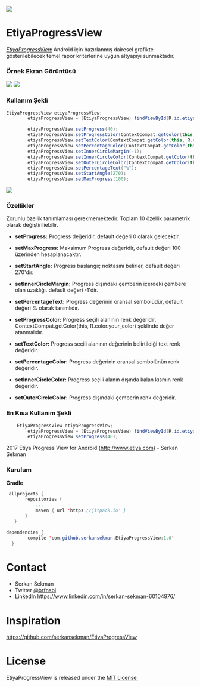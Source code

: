 [![](https://jitpack.io/v/serkansekman/EtiyaProgressView.svg)](https://jitpack.io/#serkansekman/EtiyaProgressView)


# EtiyaProgressView

[*EtiyaProgressView*](https://github.com/serkansekman/EtiyaProgressView)  Android için hazırlanmış dairesel grafikte gösterilebilecek temel rapor kriterlerine uygun altyapıyı sunmaktadır.

### Örnek Ekran Görüntüsü

<img src="https://media.giphy.com/media/3og0Iw0HPotNtJXoTS/giphy.gif">

<img src="http://i.imgur.com/zx3apaX.jpg">

### Kullanım Şekli

```java
EtiyaProgressView etiyaProgressView;
        etiyaProgressView = (EtiyaProgressView) findViewById(R.id.etiyaProgressView);

        etiyaProgressView.setProgress(40);
        etiyaProgressView.setProgressColor(ContextCompat.getColor(this, R.color.progress_color));
        etiyaProgressView.setTextColor(ContextCompat.getColor(this, R.color.progress_color));
        etiyaProgressView.setPercentageColor(ContextCompat.getColor(this, R.color.progress_color));
        etiyaProgressView.setInnerCircleMargin(-1);
        etiyaProgressView.setInnerCircleColor(ContextCompat.getColor(this, R.color.inner_circle_color));
        etiyaProgressView.setOuterCircleColor(ContextCompat.getColor(this, R.color.inner_circle_color));
        etiyaProgressView.setPercentageText("%");
        etiyaProgressView.setStartAngle(270);
        etiyaProgressView.setMaxProgress(100);
 ```  
 
 <img src="http://i.imgur.com/T5oimsh.jpg">

### Özellikler

Zorunlu özellik tanımlaması gerekmemektedir. Toplam 10 özellik parametrik olarak değiştiriliebilir.

* **setProgress:** Progress değeridir, default değeri 0 olarak gelecektir.

* **setMaxProgress:** Maksimum Progress değeridir, default değeri 100 üzerinden hesaplanacaktır.

* **setStartAngle:** Progress başlangıç noktasını belirler, default değeri 270'dir.

* **setInnerCircleMargin:** Progress dışındaki çemberin içerdeki çembere olan uzaklığı. default değeri -1'dir.

* **setPercentageText:** Progress değerinin oransal sembolüdür, default değeri % olarak tanımlıdır.

* **setProgressColor:** Progress seçili alanının renk değeridir. ContextCompat.getColor(this, R.color.your_color) şeklinde değer atanmalıdır.

* **setTextColor:** Progress seçili alanının değerinin belirtildiği text renk değeridir.

* **setPercentageColor:** Progress değerinin oransal sembolünün renk değeridir.

* **setInnerCircleColor:** Progress seçili alanın dışında kalan kısmın renk değeridir.

* **setOuterCircleColor:** Progress dışındaki çemberin renk değeridir.



### En Kısa Kullanım Şekli

```java
	EtiyaProgressView etiyaProgressView;
        etiyaProgressView = (EtiyaProgressView) findViewById(R.id.etiyaProgressView);
        etiyaProgressView.setProgress(40);
```
2017 Etiya Progress View for Android (http://www.etiya.com) - Serkan Sekman 

### Kurulum

**Gradle**

 ```java
  allprojects {
		repositories {
			...
			maven { url 'https://jitpack.io' }
		}
	}
  ```
  
  ```java
  dependencies {
	      compile 'com.github.serkansekman:EtiyaProgressView:1.0'
	}
  ```

# Contact
 - Serkan Sekman
 - Twitter [@brfnsbl](https://twitter.com/brfnsbl)
 - LinkedIn https://www.linkedin.com/in/serkan-sekman-60104976/
 
 
# Inspiration 
https://github.com/serkansekman/EtiyaProgressView
 
# License
EtiyaProgressView is released under the [MIT License.](https://opensource.org/licenses/MIT)
